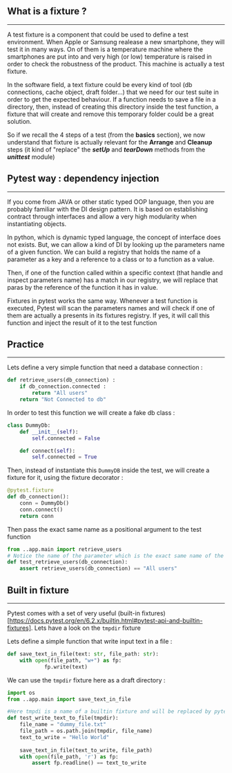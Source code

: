 ## What is a fixture ?

---

A test fixture is a component that could be used to define a test environment. When Apple or Samsung realease a new smartphone, 
they will test it in many ways. On of them is a temperature machine where the smartphones are put into and very high (or low) temperature is raised in order to check the robustness of the product.
This machine is actually a test fixture.

In the software field, a text fixture could be every kind of tool (db connections, cache object, draft folder...) that we need for our test suite in order to get the expected behaviour.
If a function needs to save a file in a directory, then, instead of creating this directory inside the test function, a fixture that will create and remove this temporary folder could be a great solution.

So if we recall the 4 steps of a test (from the **basics** section), we now understand that fixture is actually relevant for the **Arrange** and **Cleanup** steps (it kind of "replace" the ***setUp*** and ***tearDown*** methods from the ***unittest*** module)

## Pytest way : dependency injection 

---

If you come from JAVA or other static typed OOP language, then you are probably familiar with the DI design pattern.
It is based on establishing contract through interfaces and allow a very high modularity when instantiating objects.

In python, which is dynamic typed language, the concept of interface does not exists. But, we can allow a kind of DI by looking up the parameters name of a given function.
We can build a registry that holds the name of a parameter as a key and a reference to a class or to a function as a value.

Then, if one of the function called within a specific context (that handle and inspect parameters name) has a match in our registry, we will replace that paras by the reference of the function it has in value.

Fixtures in pytest works the same way. Whenever a test function is executed, Pytest will scan the parameters names and will check if one of them are actually a presents in its fixtures registry. If yes, it will call this function and inject the result of it to the test function

## Practice

---

Lets define a very simple function that need a database connection :

```python
def retrieve_users(db_connection) :
    if db_connection.connected :
        return "All users"
    return "Not Connected to db"
```

In order to test this function we will create a fake db class :

```python
class DummyDb:
    def __init__(self):
        self.connected = False

    def connect(self):
        self.connected = True
```

Then, instead of instantiate this `DummyDB` inside the test, we will create a fixture for it, using the fixture decorator :

```python
@pytest.fixture
def db_connection():
    conn = DummyDb()
    conn.connect()
    return conn
```
Then pass the exact same name as a positional argument to the test function 

```python
from ..app.main import retrieve_users
# Notice the name of the parameter which is the exact same name of the fixture that we defined before
def test_retrieve_users(db_connection):
    assert retrieve_users(db_connection) == "All users"
```

## Built in fixture

---

Pytest comes with a set of very useful (built-in fixtures)[https://docs.pytest.org/en/6.2.x/builtin.html#pytest-api-and-builtin-fixtures]. 
Lets have a look on the `tmpdir` fixture

Lets define a simple function that write input text in a file :

```python
def save_text_in_file(text: str, file_path: str):
    with open(file_path, "w+") as fp:
            fp.write(text)
```
We can use the `tmpdir` fixture here as a draft directory :


```python
import os
from ..app.main import save_text_in_file

#Here tmpdi is a name of a builtin fixture and will be replaced by pytest automaticaly by the path of a temp directory
def test_write_text_to_file(tmpdir):
    file_name = "dummy_file.txt"
    file_path = os.path.join(tmpdir, file_name)
    text_to_write = "Hello World"
    
    save_text_in_file(text_to_write, file_path)
    with open(file_path, 'r') as fp:
        assert fp.readline() == text_to_write
```
